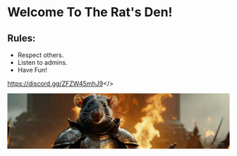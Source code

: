 # **Welcome To The Rat's Den!**

## Rules:

- Respect others.
- Listen to admins.
- Have Fun!

<a id="Join Discord!">https://discord.gg/ZFZW45mhJ9</>

![You are a rat.](https://github.com/DreCorp/The-Rat-s-Den/blob/main/bg3.png?raw=true)

